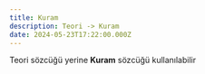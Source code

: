 ```yaml
---
title: Kuram
description: Teori -> Kuram
date: 2024-05-23T17:22:00.000Z
---
```

Teori sözcüğü yerine **Kuram** sözcüğü kullanılabilir
